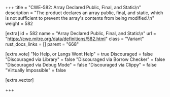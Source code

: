 +++
title = "CWE-582: Array Declared Public, Final, and Static\n"
description = "The product declares an array public, final, and static, which is not sufficient to prevent the array's contents from being modified.\n"
weight = 582

[extra]
id = 582
name = "Array Declared Public, Final, and Static\n"
url = "https://cwe.mitre.org/data/definitions/582.html"
class = "Variant"
rust_docs_links = []
parent = "668"

[extra.vote]
"No Help, or Langs Wont Help" = true
Discouraged = false
"Discouraged via Library" = false
"Discouraged via Borrow Checker" = false
"Discouraged via Debug Mode" = false
"Discouraged via Clippy" = false
"Virtually Impossible" = false

[extra.vector]

+++
